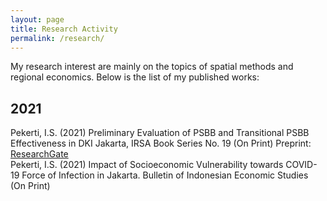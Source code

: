 ```yaml
---
layout: page
title: Research Activity
permalink: /research/
---
```


My research interest are mainly on the topics of spatial methods and regional economics. Below is the list of my published works:

## 2021
Pekerti, I.S. (2021) Preliminary Evaluation of PSBB and Transitional PSBB Effectiveness in DKI Jakarta, IRSA Book Series No. 19 (On Print) Preprint: [ResearchGate][psbb]  
Pekerti, I.S. (2021) Impact of Socioeconomic Vulnerability towards COVID-19 Force of Infection in Jakarta. Bulletin of Indonesian Economic Studies (On Print)

[psbb]: https://www.researchgate.net/publication/344425963_Preliminary_Evaluation_of_PSBB_and_Transitional_PSBB_Effectiveness_in_DKI_Jakarta
